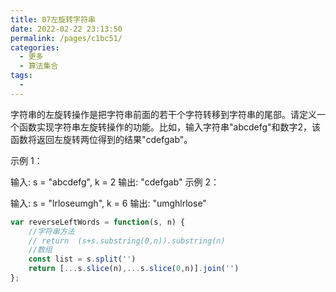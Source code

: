```yaml
---
title: 07左旋转字符串
date: 2022-02-22 23:13:50
permalink: /pages/c1bc51/
categories:
  - 更多
  - 算法集合
tags:
  - 
---
```

字符串的左旋转操作是把字符串前面的若干个字符转移到字符串的尾部。请定义一个函数实现字符串左旋转操作的功能。比如，输入字符串"abcdefg"和数字2，该函数将返回左旋转两位得到的结果"cdefgab"。

示例 1：

输入: s = "abcdefg", k = 2
输出: "cdefgab"
示例 2：

输入: s = "lrloseumgh", k = 6
输出: "umghlrlose"

```js
var reverseLeftWords = function(s, n) {
    //字符串方法
    // return  (s+s.substring(0,n)).substring(n)
    //数组
    const list = s.split('')
    return [...s.slice(n),...s.slice(0,n)].join('')
};
```
